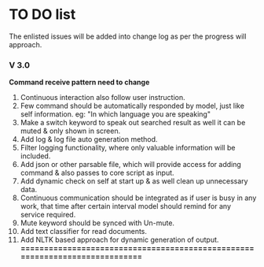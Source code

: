 <h1>TO DO list</h1>
The enlisted issues will be added into change log as per the progress will approach. 

**<h3>V 3.0</h3>**

**Command receive pattern need to change**
1. Continuous interaction also follow user instruction.
2. Few command should be automatically responded by model, just like self information. eg: "In which language you are speaking"
3. Make a switch keyword to speak out searched result as well it can be muted & only shown in screen. 
4. Add log & log file auto generation method. 
5. Filter logging functionality, where only valuable information will be included. 
6. Add json or other parsable file, which will provide access for adding command & also passes to core script as input. 
7. Add dynamic check on self at start up & as well clean up unnecessary data. 
8. Continuous communication should be integrated as if user is busy in any work, that time after certain interval model should remind for any service required. 
9. Mute keyword should be synced with Un-mute. 
10. Add text classifier for read documents. 
11. Add NLTK based approach for dynamic generation of output.
**============================================================================**
